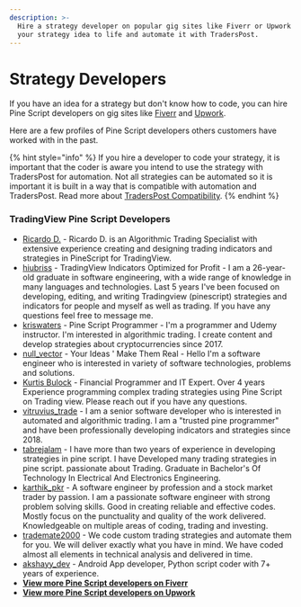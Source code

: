 ```yaml
---
description: >-
  Hire a strategy developer on popular gig sites like Fiverr or Upwork to bring
  your strategy idea to life and automate it with TradersPost.
---
```


# Strategy Developers

If you have an idea for a strategy but don't know how to code, you can hire Pine Script developers on gig sites like [Fiverr](https://www.fiverr.com/search/gigs?query=Pine%20Script\&source=top-bar\&search\_in=everywhere\&search-autocomplete-original-term=pine%20script) and [Upwork](https://www.upwork.com/search/profiles/?q=Pine%20Script\&user\_pref=2).

Here are a few profiles of Pine Script developers others customers have worked with in the past.

{% hint style="info" %}
If you hire a developer to code your strategy, it is important that the coder is aware you intend to use the strategy with TradersPost for automation. Not all strategies can be automated so it is important it is built in a way that is compatible with automation and TradersPost. Read more about [TradersPost Compatibility](../learn/tradingview.md#traderspost-compatibility).
{% endhint %}

### **TradingView Pine Script Developers**

* [Ricardo D.](https://www.upwork.com/freelancers/\~014a4eacc3a1c444df) - Ricardo D. is an Algorithmic Trading Specialist with extensive experience creating and designing trading indicators and strategies in PineScript for TradingView.
* [hiubriss](https://www.fiverr.com/freelancers/hiubriss) - TradingView Indicators Optimized for Profit - I am a 26-year-old graduate in software engineering, with a wide range of knowledge in many languages ​​and technologies. Last 5 years I've been focused on developing, editing, and writing Tradingview (pinescript) strategies and indicators for people and myself as well as trading. If you have any questions feel free to message me.
* [kriswaters](https://www.fiverr.com/freelancers/kriswaters) - Pine Script Programmer - I'm a programmer and Udemy instructor. I'm interested in algorithmic trading. I create content and develop strategies about cryptocurrencies since 2017.
* [null\_vector](https://www.fiverr.com/null\_vector) - Your Ideas ' Make Them Real - Hello I'm a software engineer who is interested in variety of software technologies, problems and solutions.
* [Kurtis Bulock](https://www.fiverr.com/kurtisbulock) - Financial Programmer and IT Expert. Over 4 years Experience programming complex trading strategies using Pine Script on Trading view. Please reach out if you have any questions.
* [vitruvius\_trade](https://www.fiverr.com/vitruvius\_trade) - I am a senior software developer who is interested in automated and algorithmic trading. I am a "trusted pine programmer" and have been professionally developing indicators and strategies since 2018.
* [tabrejalam](https://app.gitbook.com/s/WUQmaW9HVppC9IXagv3X/) - I have more than two years of experience in developing strategies in pine script. I have Developed many trading strategies in pine script. passionate about Trading. Graduate in Bachelor's Of Technology In Electrical And Electronics Engineering.
* [karthik\_pkr](https://www.fiverr.com/karthik\_pkr) - A software engineer by profession and a stock market trader by passion. I am a passionate software engineer with strong problem solving skills. Good in creating reliable and effective codes. Mostly focus on the punctuality and quality of the work delivered. Knowledgeable on multiple areas of coding, trading and investing.
* [trademate2000](https://www.fiverr.com/trademate2000) - We code custom trading strategies and automate them for you. We will deliver exactly what you have in mind. We have coded almost all elements in technical analysis and delivered in time.
* [akshayy\_dev](https://www.fiverr.com/akshayy\_dev) - Android App developer, Python script coder with 7+ years of experience.
* ****[**View more Pine Script developers on Fiverr**](https://www.fiverr.com/search/gigs?query=pinescript%20developer)****
* ****[**View more Pine Script developers on Upwork**](https://www.upwork.com/search/profiles/?q=Pine%20Script%20developer)****

